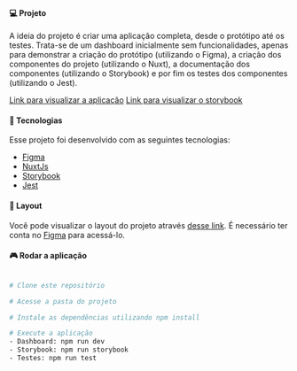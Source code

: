 #### 💻 Projeto
A ideia do projeto é criar uma aplicação completa, desde o protótipo até os testes. Trata-se de um dashboard inicialmente sem funcionalidades, apenas para demonstrar a criação do protótipo (utilizando o Figma), a criação dos componentes do projeto (utilizando o Nuxt), a documentação dos componentes (utilizando o Storybook) e por fim os testes dos componentes (utilizando o Jest).

[Link para visualizar a aplicação](https://nuxt-dashboard-three.vercel.app)
[Link para visualizar o storybook](https://nuxt-dashboard-storybook.vercel.app)

#### 🚀 Tecnologias
Esse projeto foi desenvolvido com as seguintes tecnologias:

- [Figma](http://figma.com)
- [NuxtJs](https://nuxtjs.org/)
- [Storybook](https://storybook.js.org/)
- [Jest](https://jestjs.io/pt-BR/)

#### 🔖 Layout
Você pode visualizar o layout do projeto através [desse link](https://www.figma.com/file/rdWtpTv3fXTp5EzWOELTqg/dashboard). É necessário ter conta no [Figma](https://figma.com) para acessá-lo.

#### 🎮 Rodar a aplicação
```bash

# Clone este repositório

# Acesse a pasta do projeto

# Instale as dependências utilizando npm install

# Execute a aplicação
- Dashboard: npm run dev
- Storybook: npm run storybook
- Testes: npm run test

```
